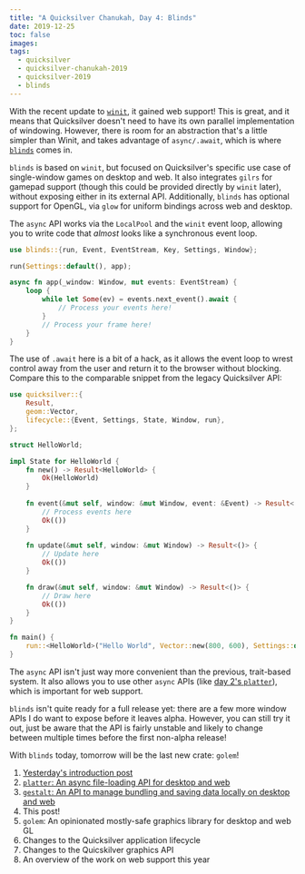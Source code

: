 ```yaml
---
title: "A Quicksilver Chanukah, Day 4: Blinds"
date: 2019-12-25
toc: false
images:
tags:
  - quicksilver
  - quicksilver-chanukah-2019
  - quicksilver-2019
  - blinds
---
```


With the recent update to [`winit`](https://github.com/rust-windowing/winit), it gained web support! This is great, and it means that Quicksilver doesn't need to have its own parallel implementation of windowing. However, there is room for an abstraction that's a little simpler than Winit, and takes advantage of `async/.await`, which is where [`blinds`](https://crates.io/crates/blinds) comes in.

`blinds` is based on `winit`, but focused on Quicksilver's specific use case of single-window games on desktop and web. It also integrates `gilrs` for gamepad support (though this could be provided directly by `winit` later), without exposing either in its external API. Additionally, `blinds` has optional support for OpenGL, via `glow` for uniform bindings across web and desktop.

The `async` API works via the `LocalPool` and the `winit` event loop, allowing you to write code that *almost* looks like a synchronous event loop.

```rust
use blinds::{run, Event, EventStream, Key, Settings, Window};

run(Settings::default(), app);

async fn app(_window: Window, mut events: EventStream) {
    loop {
        while let Some(ev) = events.next_event().await {
            // Process your events here!
        }
        // Process your frame here!
    }
}
```

The use of `.await` here is a bit of a hack, as it allows the event loop to wrest control away from the user and return it to the browser without blocking. Compare this to the comparable snippet from the legacy Quicksilver API:

```rust
use quicksilver::{
    Result,
    geom::Vector,
    lifecycle::{Event, Settings, State, Window, run},
};

struct HelloWorld;

impl State for HelloWorld {
    fn new() -> Result<HelloWorld> {
        Ok(HelloWorld)
    }
    
    fn event(&mut self, window: &mut Window, event: &Event) -> Result<()> {
        // Process events here
        Ok(())
    }
    
    fn update(&mut self, window: &mut Window) -> Result<()> {
        // Update here
        Ok(())
    }

    fn draw(&mut self, window: &mut Window) -> Result<()> {
        // Draw here
        Ok(())
    }
}

fn main() {
    run::<HelloWorld>("Hello World", Vector::new(800, 600), Settings::default());
}
```

The `async` API isn't just way more convenient than the previous, trait-based system. It also allows you to use other `async` APIs (like [day 2's `platter`](../quicksilver-chanukah-2019-day-2)), which is important for web support.

`blinds` isn't quite ready for a full release yet: there are a few more window APIs I do want to expose before it leaves alpha. However, you can still try it out, just be aware that the API is fairly unstable and likely to change between multiple times before the first non-alpha release!

With `blinds` today, tomorrow will be the last new crate: `golem`!

1. [Yesterday's introduction post](../quicksilver-chanukah-2019)
2. [`platter`: An async file-loading API for desktop and web](../quicksilver-chanukah-2019-day-2)
3. [`gestalt`: An API to manage bundling and saving data locally on desktop and web](../quicksilver-chanukah-2019-day-3)
4. This post!
5. `golem`: An opinionated mostly-safe graphics library for desktop and web GL
6. Changes to the Quicksilver application lifecycle
7. Changes to the Quicskilver graphics API
8. An overview of the work on web support this year
